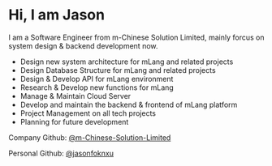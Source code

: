 # Hi, I am Jason

I am a Software Engineer from m-Chinese Solution Limited, mainly forcus on system design & backend development now.

- Design new system architecture for mLang and related projects
- Design Database Structure for mLang and related projects
- Design & Develop API for mLang environment
- Research & Develop new functions for mLang
- Manage & Maintain Cloud Server
- Develop and maintain the backend & frontend of mLang platform
- Project Management on all tech projects
- Planning for future development

Company Github: [@m-Chinese-Solution-Limited](https://github.com/m-Chinese-Solution-Limited)

Personal Github: [@jasonfoknxu](https://github.com/jasonfoknxu)
